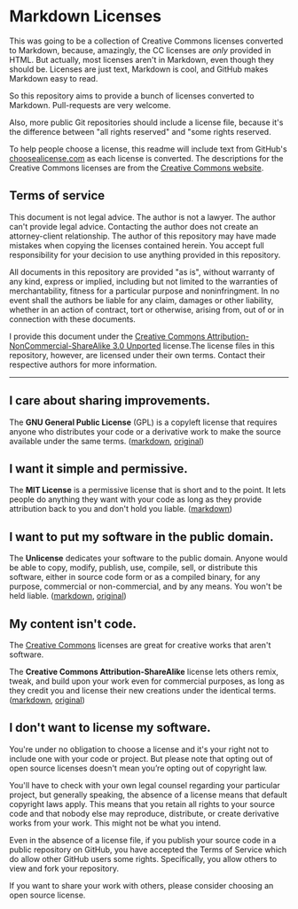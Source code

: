# Markdown Licenses

This was going to be a collection of Creative Commons licenses converted to Markdown, because, amazingly, the CC licenses are *only* provided in HTML. But actually, most licenses aren't in Markdown, even though they should be. Licenses are just text, Markdown is cool, and GitHub makes Markdown easy to read.

So this repository aims to provide a bunch of licenses converted to Markdown.  Pull-requests are very welcome.

Also, more public Git repositories should include a license file, because it's the difference between "all rights reserved" and "some rights reserved.

To help people choose a license, this readme will include text from GitHub's [choosealicense.com](http://choosealicense.com/) as each license is converted. The descriptions for the Creative Commons licenses are from the [Creative Commons website](https://creativecommons.org/).

## Terms of service

This document is not legal advice. The author is not a lawyer. The author can't provide legal advice. Contacting the author does not create an attorney-client relationship. The author of this repository may have made mistakes when copying the licenses contained herein. You accept full responsibility for your decision to use anything provided in this repository.

All documents in this repository are provided "as is", without warranty of any kind, express or implied, including but not limited to the warranties of merchantability, fitness for a particular purpose and noninfringment. In no event shall the authors be liable for any claim, damages or other liability, whether in an action of contract, tort or otherwise, arising from, out of or in connection with these documents.

I provide this document under the [Creative Commons Attribution-NonCommercial-ShareAlike 3.0 Unported](https://creativecommons.org/licenses/by-nc-sa/3.0/) license.The license files in this repository, however, are licensed under their own terms. Contact their respective authors for more information.

---

## I care about sharing improvements.

The **GNU General Public License** (GPL) is a copyleft license that requires anyone who distributes your code or a derivative work to make the source available under the same terms. ([markdown](/gnu-gpl.md), [original](https://www.gnu.org/licenses/gpl-3.0.html))

## I want it simple and permissive.

The **MIT License** is a permissive license that is short and to the point. It lets people do anything they want with your code as long as they provide attribution back to you and don't hold you liable. ([markdown](/mit.md))

## I want to put my software in the public domain.

The **Unlicense** dedicates your software to the public domain. Anyone would be able to copy, modify, publish, use, compile, sell, or distribute this software, either in source code form or as a compiled binary, for any purpose, commercial or non-commercial, and by any means. You won't be held liable. ([markdown](/unlicense.md), [original](http://unlicense.org/))

## My content isn't code.

The [Creative Commons](https://creativecommons.org/) licenses are great for creative works that aren't software.

The **Creative Commons Attribution-ShareAlike** license lets others remix, tweak, and build upon your work even for commercial purposes, as long as they credit you and license their new creations under the identical terms. ([markdown](/cc-attribution-sharealike.md), [original](https://creativecommons.org/licenses/by-sa/3.0/legalcode))

## I don't want to license my software.

You're under no obligation to choose a license and it's your right not to include one with your code or project. But please note that opting out of open source licenses doesn't mean you’re opting out of copyright law.

You'll have to check with your own legal counsel regarding your particular project, but generally speaking, the absence of a license means that default copyright laws apply. This means that you retain all rights to your source code and that nobody else may reproduce, distribute, or create derivative works from your work. This might not be what you intend.

Even in the absence of a license file, if you publish your source code in a public repository on GitHub, you have accepted the Terms of Service which do allow other GitHub users some rights. Specifically, you allow others to view and fork your repository.

If you want to share your work with others, please consider choosing an open source license.
